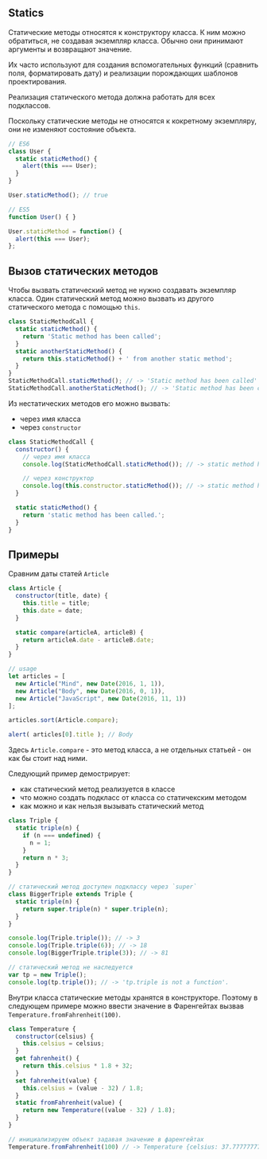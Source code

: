 ## Statics

Статические методы относятся к конструктору класса. К ним можно обратиться, не создавая экземпляр класса. Обычно они принимают аргументы и возвращают значение.

Их часто используют для создания вспомогательных функций (сравнить поля, форматировать дату) и реализации порождающих шаблонов проектирования.

Реализация статического метода должна работать для всех подклассов.

Поскольку статические методы не относятся к кокретному экземпляру, они не изменяют состояние объекта.

```js
// ES6
class User {
  static staticMethod() {
    alert(this === User);
  }
}

User.staticMethod(); // true

// ES5
function User() { }

User.staticMethod = function() {
  alert(this === User);
};
```


## Вызов статических методов

Чтобы вызвать статический метод не нужно создавать экземпляр класса.
Один статический метод можно вызвать из другого статического метода с помощью `this`.

```js
class StaticMethodCall {
  static staticMethod() {
    return 'Static method has been called';
  }
  static anotherStaticMethod() {
    return this.staticMethod() + ' from another static method';
  }
}
StaticMethodCall.staticMethod(); // -> 'Static method has been called'
StaticMethodCall.anotherStaticMethod(); // -> 'Static method has been called from another static method'
```

Из нестатических методов его можно вызвать:
- через имя класса
- через `constructor`

```js
class StaticMethodCall {
  constructor() {
    // через имя класса
    console.log(StaticMethodCall.staticMethod()); // -> static method has been called.

    // через конструктор
    console.log(this.constructor.staticMethod()); // -> static method has been called.
  }

  static staticMethod() {
    return 'static method has been called.';
  }
}
```


## Примеры

Сравним даты статей `Article`

```js
class Article {
  constructor(title, date) {
    this.title = title;
    this.date = date;
  }

  static compare(articleA, articleB) {
    return articleA.date - articleB.date;
  }
}

// usage
let articles = [
  new Article("Mind", new Date(2016, 1, 1)),
  new Article("Body", new Date(2016, 0, 1)),
  new Article("JavaScript", new Date(2016, 11, 1))
];

articles.sort(Article.compare);

alert( articles[0].title ); // Body
```

Здесь `Article.compare` - это метод класса, а не отдельных статьей - он как бы стоит над ними.


Следующий пример демострирует:

- как статический метод реализуется в классе
- что можно создать подкласс от класса со статичекским методом
- как можно и как нельзя вызывать статический метод

```js
class Triple {
  static triple(n) {
    if (n === undefined) {
      n = 1;
    }
    return n * 3;
  }
}

// статический метод доступен подклассу через `super`
class BiggerTriple extends Triple {
  static triple(n) {
    return super.triple(n) * super.triple(n);
  }
}

console.log(Triple.triple()); // -> 3
console.log(Triple.triple(6)); // -> 18
console.log(BiggerTriple.triple(3)); // -> 81

// статический метод не наследуется
var tp = new Triple();
console.log(tp.triple()); // -> 'tp.triple is not a function'.
```


Внутри класса статические методы хранятся в конструкторе. Поэтому в следующем примере можно ввести значение в Фаренгейтах вызвав `Temperature.fromFahrenheit(100)`.

```js
class Temperature {
  constructor(celsius) {
    this.celsius = celsius;
  }
  get fahrenheit() {
    return this.celsius * 1.8 + 32;
  }
  set fahrenheit(value) {
    this.celsius = (value - 32) / 1.8;
  }
  static fromFahrenheit(value) {
    return new Temperature((value - 32) / 1.8);
  }
}

// инициализируем объект задавая значение в фаренгейтах
Temperature.fromFahrenheit(100) // -> Temperature {celsius: 37.77777777777778}
```
